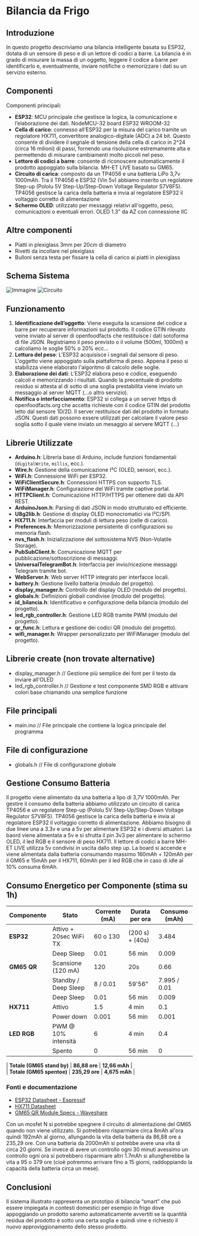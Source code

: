 # Bilancia da Frigo

## Introduzione
In questo progetto descriviamo una bilancia intelligente basata su ESP32, dotata di un sensore di peso e di un lettore di codici a barre. La bilancia è in grado di misurare la massa di un oggetto, leggere il codice a barre per identificarlo e, eventualmente, inviare notifiche o memorizzare i dati su un servizio esterno.

## Componenti
Componenti principali:
- **ESP32**: MCU principale che gestisce la logica, la comunicazione e l’elaborazione dei dati. NodeMCU-32 board ESP32 WROOM-32 
- **Cella di carico**: connesso all’ESP32 per la misura del carico tramite un regolatore HX711, convertitore analogico-digitale (ADC) a 24 bit. Questo consente di dividere il segnale di tensione della cella di carico in 2^24 (circa 16 milioni) di passi, fornendo una risoluzione estremamente alta e permettendo di misurare cambiamenti molto piccoli nel peso.
- **Lettore di codici a barre**: consente di riconoscere automaticamente il prodotto appoggiato sulla bilancia. MH-ET LIVE basato su GM65. 
- **Circuito di carica**: composto da un TP4056 e una batteria LiPo 3,7v 1000mAh. Tra il TP4056 e ESP32 (Vin 5v) abbiamo inserito un regolatore Step-up (Pololu 5V Step-Up/Step-Down Voltage Regulator S7V8F5). TP4056 gestisce la carica della batteria e invia al regolatore ESP32 il voltaggio corretto di alimentazione 
- **Schermo OLED**: utilizzato per messaggi relativi all'oggetto, peso, comunicazioni o eventuali errori. OLED 1.3" da AZ con connessione IIC

## Altre componenti
- Piatti in plexiglass 3mm per 20cm di diametro
- Rivetti da incollare nel plexiglass
- Bulloni senza testa per fissare la cella di carico ai piatti in plexiglass

## Schema Sistema
![Immagine](imgs/test_battery_bb.png) 
![Circuito](imgs/test_battery_schem.png)

## Funzionamento
1. **Identificazione dell’oggetto**: Viene eseguita la scansione del codice a barre per recuperare informazioni sul prodotto. Il codice GTIN rilevato veine inviato al server di openfoodfacts che restituisce i dati sotoforma di file JSON. Registriamo il peso previsto o il volume (500ml, 1000ml) e calcoliamo le soglie 50% o 20% ecc... 
2. **Lettura del peso**: L’ESP32 acquisisce i segnali dal sensore di peso. L'oggetto viene appoggiato sulla piattaforma di peso. Appena il peso si stabilizza viene elaborato l'algoritmo di calcolo delle soglie.
3. **Elaborazione dei dati**: L’ESP32 elabora peso e codice, eseguendo calcoli e memorizzando i risultati. Quando la precentuale di prodotto residuo si attesta al di sotto di una soglia prestabilita viene inviato un messaggio al server MQTT (...o altro servizio).
4. **Notifica o interfacciamento**: ESP32 si collega a un server https di openfoodfacts.org che accetta richieste con il codice GTIN del prodotto letto dal sensore 1D/2D. Il server restituisce dati del prodotto in formato JSON.
Questi dati possono essere utilizzati per calcolare il valore peso soglia sotto il quale viene inviato un mesaggio al servere MQTT (...)

## Librerie Utilizzate
- **Arduino.h**: Libreria base di Arduino, include funzioni fondamentali (`digitalWrite`, `millis`, ecc.).
- **Wire.h**: Gestione della comunicazione I²C (OLED, sensori, ecc.).
- **WiFi.h**: Connessione WiFi per ESP32.
- **WiFiClientSecure.h**: Connessioni HTTPS con supporto TLS.
- **WiFiManager.h**: Configurazione del WiFi tramite captive portal.
- **HTTPClient.h**: Comunicazione HTTP/HTTPS per ottenere dati da API REST.
- **ArduinoJson.h**: Parsing di dati JSON in modo strutturato ed efficiente.
- **U8g2lib.h**: Gestione di display OLED monocromatici via I²C/SPI.
- **HX711.h**: Interfaccia per moduli di lettura peso (celle di carico).
- **Preferences.h**: Memorizzazione persistente di configurazioni su memoria flash.
- **nvs_flash.h**: Inizializzazione del sottosistema NVS (Non-Volatile Storage).
- **PubSubClient.h**: Comunicazione MQTT per pubblicazione/sottoscrizione di messaggi.
- **UniversalTelegramBot.h**: Interfaccia per invio/ricezione messaggi Telegram tramite bot.
- **WebServer.h**: Web server HTTP integrato per interfacce locali.
- **battery.h**: Gestione livello batteria (modulo del progetto).
- **display_manager.h**: Controllo del display OLED (modulo del progetto).
- **globals.h**: Definizioni globali condivise (modulo del progetto).
- **id_bilancia.h**: Identificativo e configurazione della bilancia (modulo del progetto).
- **led_rgb_controller.h**: Gestione LED RGB tramite PWM (modulo del progetto).
- **qr_func.h**: Lettura e gestione dei codici QR (modulo del progetto).
- **wifi_manager.h**: Wrapper personalizzato per WiFiManager (modulo del progetto).

## Librerie  create (non trovate alternative)
- display_manager.h // Gestione più semplice dei font per il testo da inviare all'OLED
- led_rgb_controller.h // Gestione e test componente SMD RGB e attivare colori base chiamando una semplice funzione 

## File principali
- main.ino // File principale che contiene la logica principale del programma

## File di configurazione
- globals.h // File di configurazione globale

## Gestione Consumo Batteria
Il progetto viene alimentato da una batteria a lipo di 3,7V 1000mAh. Per gestire il consumo della batteria abbiamo utilizzato un circuito di carica TP4056 e un regolatore Step-up (Pololu 5V Step-Up/Step-Down Voltage Regulator S7V8F5). TP4056 gestisce la carica della batteria e invia al regolatore ESP32 il voltaggio corretto di alimentazione. Abbiamo bisogno di due linee una a 3.3v e una a 5v per alimentare ESP32 e i diversi attuatori. La baord viene alimentata a 5v e si sfrutta il pin 3v3 per alimentare lo schermo OLED, il led RGB e il sensore di peso HX711. Il lettore di codici a barre MH-ET LIVE utilizza 5v condivisi in uscita dallo step up. La board si accende e viene alimentata dalla batteria consumando massimo 160mAh + 120mAh per il GM65 e 15mAh per il HX711, 60mAh per il led RGB 
che in caso di idle al 10% consuma 6mAh.

## Consumo Energetico per Componente (stima su 1h)
| Componente        | Stato                      | Corrente (mA) | Durata per ora     | Consumo (mAh) |
|-------------------|----------------------------|---------------|--------------------|---------------|
| **ESP32**         | Attivo + 20sec WiFi TX     | 60 o 130      | (200 s) + (40s)    | 3.484         |
|                   | Deep Sleep                 | 0.01          | 56 min             | 0.009         |
| **GM65 QR**       | Scansione (120 mA)         | 120           | 20s                | 0.66          |
|                   | Standby / Deep Sleep       | 8 / 0.01      | 59'56"             | 7.995 / 0.01  |
|                   | Deep Sleep                 | 0.01          | 56 min             | 0.009         | 
| **HX711**         | Attivo                     | 1.5           | 4 min              | 0.1           |
|                   | Power down                 | 0.001         | 56 min             | 0.001         |
| **LED RGB**       | PWM @ 10% intensità        | 6             | 4 min              | 0.4           |
|                   | Spento                     | 0             | 56 min             | 0             |

| **Totale (GM65 stand by)**                                    | **86,88 ore**      | **12,66 mAh** |    
| **Totale (GM65 spentoe)**                                     | **235,29 ore**     | **4,675 mAh** |     

### Fonti e documentazione

- [ESP32 Datasheet - Espressif](https://www.espressif.com/sites/default/files/documentation/esp32_datasheet_en.pdf)
- [HX711 Datasheet](https://cdn.sparkfun.com/datasheets/Sensors/Force/hx711_english.pdf)
- [GM65 QR Module Specs - Waveshare](https://www.waveshare.com/wiki/QR_Code_Scanner_Module_(UART))

Con un mosfet N si potrebbe spegnere il circuito di alimentazione del GM65 quando non viene utilizzato. Si potrebbero risparmiare circa 8mAh al'ora quindi 192mAh al giorno, allungando la vita della batteria da 86,88 ore a 235,29 ore. Con una batteria da 2000mAh si potrebbe avere una vita di circa 20 giorni. Se invece di avere un controllo ogni 30 minuti avessimo un controllo ogni ora si potrebbero risparmiare altri 1.7mAh si allungherebbe la vita a 95 o 379 ore (cioè potremmo arrivare fino a 15 giorni, raddoppiando la capacità della batteria circa un mese). 

## Conclusioni
Il sistema illustrato rappresenta un prototipo di bilancia “smart” che può essere impiegata in contesti domestici per esempio in frigo dove appoggiando un prodotto saremo automaticamente avvertiti se la quantità residua del prodotto è sotto una certa soglia e quindi vine e richiesto il nuovo approviggionamento dello stesso prodotto.

